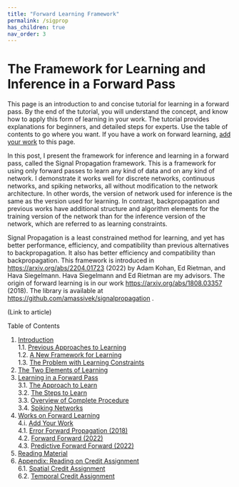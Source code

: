 ```yaml
---
title: "Forward Learning Framework"
permalink: /sigprop
has_children: true
nav_order: 3
---
```


# The Framework for Learning and Inference in a Forward Pass

This page is an introduction to and concise tutorial for learning in a forward pass. By the end of the tutorial, you will understand the concept, and know how to apply this form of learning in your work. The tutorial provides explanations for beginners, and detailed steps for experts. Use the table of contents to go where you want. If you have a work on forward learning, [add your work](#4i-add-your-work) to this page.

In this post, I present the framework for inference and learning in a forward pass, called the Signal Propagation framework. This is a framework for using only forward passes to learn any kind of data and on any kind of network. I demonstrate it works well for discrete networks, continuous networks, and spiking networks, all without modification to the network architecture. In other words, the version of network used for inference is the same as the version used for learning. In contrast, backpropagation and previous works have additional structure and algorithm elements for the training version of the network than for the inference version of the network, which are referred to as learning constraints.

Signal Propagation is a least constrained method for learning, and yet has better performance, efficiency, and compatibility than previous alternatives to backpropagation. It also has better efficiency and compatibility than backpropagation. This framework is introduced in https://arxiv.org/abs/2204.01723 (2022) by Adam Kohan, Ed Rietman, and Hava Siegelmann. Hava Siegelmann and Ed Rietman are my advisors. The origin of forward learning is in our work https://arxiv.org/abs/1808.03357 (2018). The library is available at https://github.com/amassivek/signalpropagation .

(Link to article)

Table of Contents
1. [Introduction](introduction.md#1-introduction)\
  1.1. [Previous Approaches to Learning](introduction.md#11-previous-approaches-to-learning)\
  1.2. [A New Framework for Learning](introduction.md#12-a-new-framework-for-learning)\
  1.3. [The Problem with Learning Constraints](introduction.md#13-the-problem-with-learning-constraints)
2. [The Two Elements of Learning](elementsoflearning.md#2-the-two-elements-of-learning)
3. [Learning in a Forward Pass](learninginaforwardpass.md#3-learning-in-a-forward-pass)\
  3.1. [The Approach to Learn](learninginaforwardpass.md#31-the-approach-to-learn)\
  3.2. [The Steps to Learn](learninginaforwardpass.md#32-the-steps-to-learn)\
  3.3. [Overview of Complete Procedure](learninginaforwardpass.md#33-overview-of-complete-procedure)\
  3.4. [Spiking Networks](learninginaforwardpass.md#34-spiking-networks)
4. [Works on Forward Learning](works.md#4-works-on-forward-learning)\
  4.i. [Add Your Work](works.md#4i-add-your-work)\
  4.1. [Error Forward Propagation (2018)](works.md#41-error-forward-propagation-2018)\
  4.2. [Forward Forward (2022)](works.md#42-forward-forward-2022)\
  4.3. [Predictive Forward Forward (2022)](works.md#43-predictive-forward-forward-2022)
5. [Reading Material](readingmaterial.md#5-reading-material)
6. [Appendix: Reading on Credit Assignment](creditassignment.md#6-appendix-reading-on-credit-assignment)\
  6.1. [Spatial Credit Assignment](creditassignment.md#61-spatial-credit-assignment)\
  6.2. [Temporal Credit Assignment](creditassignment.md#62-temporal-credit-assignment)